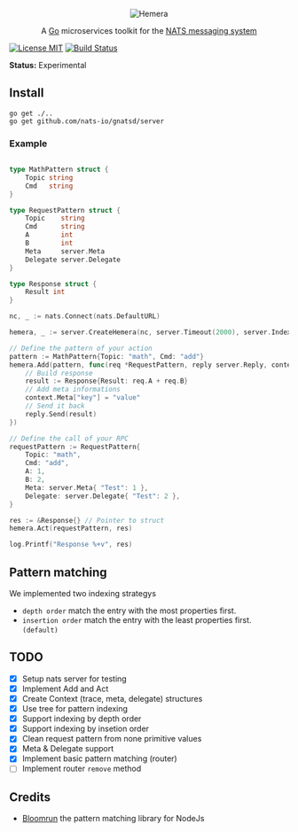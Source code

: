 <p align="center">
<img src="https://github.com/StarpTech/hemera/raw/master/media/hemera-logo.png" alt="Hemera" style="max-width:100%;">
</p>

<p align="center">
A <a href="https://golang.org/">Go</a> microservices toolkit for the <a href="https://nats.io">NATS messaging system</a>
</p>

[![License MIT](https://img.shields.io/badge/License-MIT-blue.svg)](http://opensource.org/licenses/MIT)
[![Build Status](https://travis-ci.org/hemerajs/go-hemera.svg?branch=master)](http://travis-ci.org/hemerajs/go-hemera)

**Status:** Experimental

## Install

```
go get ./..
go get github.com/nats-io/gnatsd/server
```

### Example
```go

type MathPattern struct {
	Topic string
	Cmd   string
}

type RequestPattern struct {
	Topic    string
	Cmd      string
	A        int
	B        int
	Meta     server.Meta
	Delegate server.Delegate
}

type Response struct {
	Result int
}

nc, _ := nats.Connect(nats.DefaultURL)

hemera, _ := server.CreateHemera(nc, server.Timeout(2000), server.IndexingStrategy(DepthIndexing)...)

// Define the pattern of your action
pattern := MathPattern{Topic: "math", Cmd: "add"}
hemera.Add(pattern, func(req *RequestPattern, reply server.Reply, context *server.Context) {
	// Build response
	result := Response{Result: req.A + req.B}
	// Add meta informations
	context.Meta["key"] = "value"
	// Send it back
	reply.Send(result)
})

// Define the call of your RPC
requestPattern := RequestPattern{
	Topic: "math",
	Cmd: "add",
	A: 1,
	B: 2,
	Meta: server.Meta{ "Test": 1 },
	Delegate: server.Delegate{ "Test": 2 },
}

res := &Response{} // Pointer to struct
hemera.Act(requestPattern, res)

log.Printf("Response %+v", res)
```

## Pattern matching
We implemented two indexing strategys
- `depth order` match the entry with the most properties first.
- `insertion order` match the entry with the least properties first. `(default)`

## TODO
- [X] Setup nats server for testing
- [X] Implement Add and Act
- [X] Create Context (trace, meta, delegate) structures
- [X] Use tree for pattern indexing
- [X] Support indexing by depth order
- [X] Support indexing by insetion order
- [X] Clean request pattern from none primitive values
- [X] Meta & Delegate support
- [X] Implement basic pattern matching (router)
- [ ] Implement router `remove` method

## Credits

- [Bloomrun](https://github.com/mcollina/bloomrun) the pattern matching library for NodeJs
